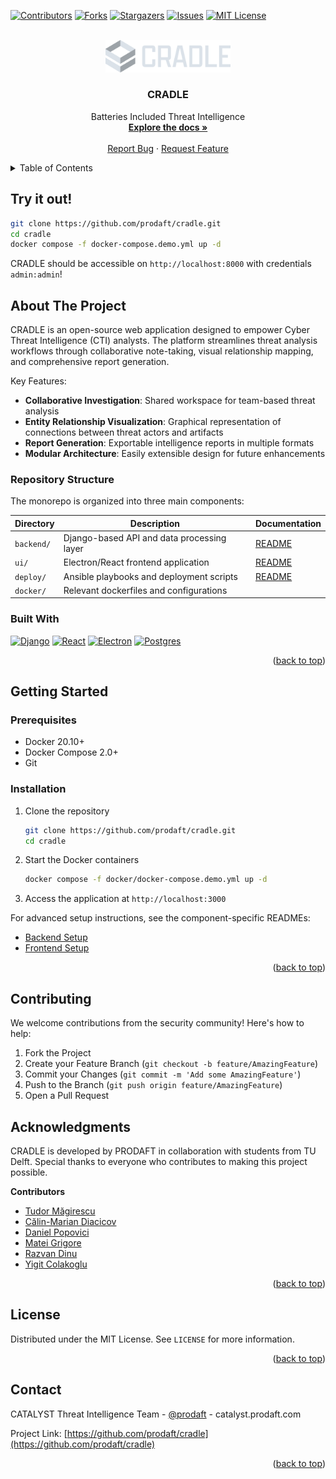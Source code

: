 <a id="readme-top"></a>

<!-- PROJECT SHIELDS -->
[![Contributors][contributors-shield]][contributors-url]
[![Forks][forks-shield]][forks-url]
[![Stargazers][stars-shield]][stars-url]
[![Issues][issues-shield]][issues-url]
[![MIT License][license-shield]][license-url]

<!-- PROJECT LOGO -->
<br />
<div align="center">
  <a href="https://github.com/prodaft/cradle">
    <img src="logos/light.svg" alt="Logo" width="200">
  </a>

  <h3 align="center">CRADLE</h3>

  <p align="center">
    Batteries Included Threat Intelligence
    <br />
    <a href="https://github.com/prodaft/cradle"><strong>Explore the docs »</strong></a>
    <br />
    <br />
    <a href="https://github.com/prodaft/cradle/issues/new">Report Bug</a>
    &middot;
    <a href="https://github.com/prodaft/cradle/issues/new">Request Feature</a>
  </p>
</div>

<!-- TABLE OF CONTENTS -->
<details>
  <summary>Table of Contents</summary>
  <ol>
    <li>
      <a href="#try-it-out">Try it out!</a>
      <a href="#about-the-project">About The Project</a>
      <ul>
        <li><a href="#repository-structure">Repository Structure</a></li>
        <li><a href="#built-with">Built With</a></li>
      </ul>
    </li>
    <li>
      <a href="#getting-started">Getting Started</a>
      <ul>
        <li><a href="#prerequisites">Prerequisites</a></li>
        <li><a href="#installation">Installation</a></li>
      </ul>
    </li>
    <li><a href="#contributing">Contributing</a></li>
    <li><a href="#acknowledgments">Acknowledgments</a></li>
    <li><a href="#license">License</a></li>
    <li><a href="#contact">Contact</a></li>
  </ol>
</details>


## Try it out!

```sh
git clone https://github.com/prodaft/cradle.git
cd cradle
docker compose -f docker-compose.demo.yml up -d
```

CRADLE should be accessible on `http://localhost:8000` with credentials `admin:admin`!

<!-- ABOUT THE PROJECT -->
## About The Project

CRADLE is an open-source web application designed to empower Cyber Threat
Intelligence (CTI) analysts. The platform streamlines threat analysis workflows
through collaborative note-taking, visual relationship mapping, and
comprehensive report generation.

Key Features:
- **Collaborative Investigation**: Shared workspace for team-based threat analysis
- **Entity Relationship Visualization**: Graphical representation of connections between threat actors and artifacts
- **Report Generation**: Exportable intelligence reports in multiple formats
- **Modular Architecture**: Easily extensible design for future enhancements

### Repository Structure

The monorepo is organized into three main components:

| Directory    | Description                                  | Documentation                   |
|--------------|----------------------------------------------|---------------------------------|
| `backend/`   | Django-based API and data processing layer   | [README](backend/README.md)     |
| `ui/`        | Electron/React frontend application          | [README](ui/README.md)          |
| `deploy/`    | Ansible playbooks and deployment scripts     | [README](docker/README.md)          |
| `docker/`    | Relevant dockerfiles and configurations      |                                 |

### Built With

[![Django][Django.com]][Django-url]
[![React][React.js]][React-url]
[![Electron][Electron.js]][Electron-url]
[![Postgres][Postgres.com]][Postgres-url]

<p align="right">(<a href="#readme-top">back to top</a>)</p>

<!-- GETTING STARTED -->
## Getting Started

### Prerequisites

- Docker 20.10+
- Docker Compose 2.0+
- Git

### Installation

1. Clone the repository
   ```sh
   git clone https://github.com/prodaft/cradle.git
   cd cradle
   ```
2. Start the Docker containers
   ```sh
   docker compose -f docker/docker-compose.demo.yml up -d
   ```
3. Access the application at `http://localhost:3000`

For advanced setup instructions, see the component-specific READMEs:
- [Backend Setup](backend/README.md)
- [Frontend Setup](ui/README.md)

<p align="right">(<a href="#readme-top">back to top</a>)</p>

<!-- CONTRIBUTING -->
## Contributing

We welcome contributions from the security community! Here's how to help:

1. Fork the Project
2. Create your Feature Branch (`git checkout -b feature/AmazingFeature`)
3. Commit your Changes (`git commit -m 'Add some AmazingFeature'`)
4. Push to the Branch (`git push origin feature/AmazingFeature`)
5. Open a Pull Request

## Acknowledgments

CRADLE is developed by PRODAFT in collaboration with students from TU Delft. Special thanks to everyone who contributes to making this project possible.

**Contributors**
- [Tudor Măgirescu](https://github.com/TudorMagirescu)
- [Călin-Marian Diacicov](https://github.com/klinashka)
- [Daniel Popovici](https://github.com/Babu-on-Github)
- [Matei Grigore](https://github.com/mateigrigore)
- [Razvan Dinu](https://github.com/razvand13)
- [Yigit Colakoglu](https://github.com/arg3t)

<p align="right">(<a href="#readme-top">back to top</a>)</p>

<!-- LICENSE -->
## License

Distributed under the MIT License. See `LICENSE` for more information.

<p align="right">(<a href="#readme-top">back to top</a>)</p>

<!-- CONTACT -->
## Contact

CATALYST Threat Intelligence Team - [@prodaft](https://twitter.com/prodaft) - catalyst.prodaft.com

Project Link: [https://github.com/prodaft/cradle](https://github.com/prodaft/cradle)

<p align="right">(<a href="#readme-top">back to top</a>)</p>

<!-- MARKDOWN LINKS & IMAGES -->
[contributors-shield]: https://img.shields.io/github/contributors/prodaft/cradle.svg?style=for-the-badge
[contributors-url]: https://github.com/prodaft/cradle/graphs/contributors
[forks-shield]: https://img.shields.io/github/forks/prodaft/cradle.svg?style=for-the-badge
[forks-url]: https://github.com/prodaft/cradle/network/members
[stars-shield]: https://img.shields.io/github/stars/prodaft/cradle.svg?style=for-the-badge
[stars-url]: https://github.com/prodaft/cradle/stargazers
[issues-shield]: https://img.shields.io/github/issues/prodaft/cradle.svg?style=for-the-badge
[issues-url]: https://github.com/prodaft/cradle/issues
[license-shield]: https://img.shields.io/github/license/prodaft/cradle.svg?style=for-the-badge
[license-url]: https://github.com/prodaft/cradle/blob/master/LICENSE

[Django.com]: https://img.shields.io/badge/Django-092E20?style=for-the-badge&logo=django&logoColor=white
[Django-url]: https://www.djangoproject.com/
[React.js]: https://img.shields.io/badge/React-20232A?style=for-the-badge&logo=react&logoColor=61DAFB
[React-url]: https://reactjs.org/
[Electron.js]: https://img.shields.io/badge/Electron-191970?style=for-the-badge&logo=electron&logoColor=white
[Electron-url]: https://www.electronjs.org/
[Postgres.com]: https://img.shields.io/badge/PostgreSQL-316192?style=for-the-badge&logo=postgresql&logoColor=white
[Postgres-url]: https://www.postgresql.org/
